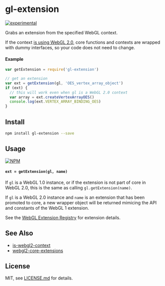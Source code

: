 # gl-extension

[![experimental](http://badges.github.io/stability-badges/dist/experimental.svg)](http://github.com/badges/stability-badges)

Grabs an extension from the specified WebGL context.

If the context [is using WebGL 2.0](https://www.npmjs.com/package/is-webgl2-context), core functions and contexts are wrapped with dummy interfaces, so your code does not need to change.

#### Example

```js
var getExtension = require('gl-extension')

// get an extension
var ext = getExtension(gl, 'OES_vertex_array_object')
if (ext) {
  // this will work even when gl is a WebGL 2.0 context
  var array = ext.createVertexArrayOES()
  console.log(ext.VERTEX_ARRAY_BINDING_OES)  
}
```

## Install

```sh
npm install gl-extension --save
```

## Usage

[![NPM](https://nodei.co/npm/gl-extension.png)](https://www.npmjs.com/package/gl-extension)

#### `ext = getExtension(gl, name)`

If `gl` is a WebGL 1.0 instance, or if the extension is not part of core in WebGL 2.0, this is the same as calling `gl.getExtension(name)`. 

If `gl` is a WebGL 2.0 instance and `name` is an extension that has been promoted to core, a new wrapper object will be returned mimicing the API and constants of the WebGL 1 extension.

See the [WebGL Extension Registry](https://www.khronos.org/registry/webgl/extensions/) for extension details.

## See Also

- [is-webgl2-context](https://www.npmjs.com/package/is-webgl2-context)
- [webgl2-core-extensions](https://www.npmjs.com/package/webgl2-core-extensions)

## License

MIT, see [LICENSE.md](http://github.com/Jam3/gl-extension/blob/master/LICENSE.md) for details.
